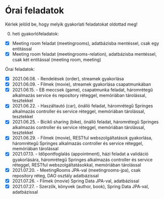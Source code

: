 # Órai feladatok

Kérlek jelöld be, hogy melyik gyakorlati feladatokat oldottad meg!

0. heti gyakorlófeladatok:

* [x] Meeting room feladat (meetingrooms), adatbázisba mentéssel, csak egy entitással
* [x] Meeting room feladat (meetingrooms-relation), adatbázisba mentéssel, csak két entitással (meeting room, meeting)

Órai feladatok:

* [x] 2021.06.08. - Rendelések (order), streamek gyakorlása
* [x] 2021.06.09. - Filmek (movie), streamek gyakorlása csapatmunkában
* [x] 2021.06.15. - EB meccsek (game), csapatmunka feladat, háromrétegű alkalmazás service és repository réteggel, memóriában tárolással, tesztekkel
* [x] 2021.06.22. - Haszáltautó (car), önálló feladat, háromrétegű Springes alkalmazás controller és service réteggel, memóriában tárolással, tesztekkel
* [x] 2021.06.25. - Bicikli sharing (bike), önálló feladat, háromrétegű Springes alkalmazás controller és service réteggel, memóriában tárolással, tesztekkel
* [x] 2021.06.29. - Filmek (movie), RESTful webszolgáltatások gyakorlása, háromrétegű Springes alkalmazás controller és service réteggel, memóriában tárolással
* [x] 2021.07.13. - Időpontfoglalás (appointment), házi feladat a validáció gyakorlására, háromrétegű Springes alkalmazás controller és service réteggel, RESTful webszolgáltatásokkal, memóriában tárolással
* [x] 2021.07.20. - MeetingRooms JPA-val (meetingrooms-jpa), csak repository réteg, DAO osztály adatbázissal
* [x] 2021.07.26. - Filmek (movie) Spring Data JPA-val, adatbázissal
* [x] 2021.07.27. - Szerzők, könyvek (author, book), Spring Data JPA-val, adatbázissal